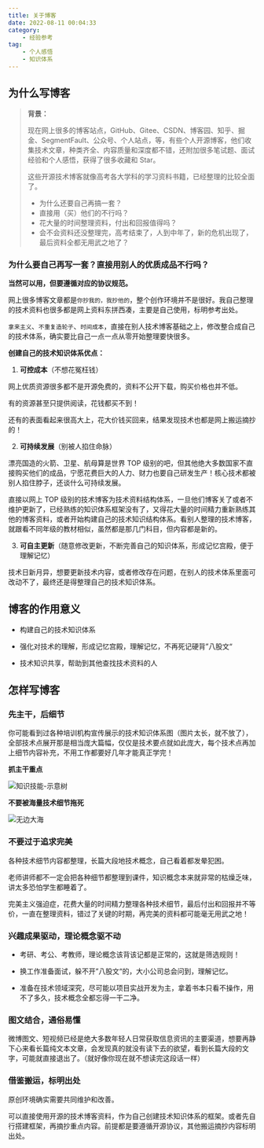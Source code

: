 ```yaml
---
title: 关于博客
date: 2022-08-11 00:04:33
category:
    - 经验参考
tag:
    - 个人感悟
    - 知识体系
---
```


## 为什么写博客

> **背景：**
>
> 现在网上很多的博客站点，GitHub、Gitee、CSDN、博客园、知乎、掘金、SegmentFault、公众号、个人站点，等，有些个人开源博客，他们收集技术文章，种类齐全、内容质量和深度都不错，还附加很多笔试题、面试经验和个人感悟，获得了很多收藏和 Star。
>
> 这些开源技术博客就像高考各大学科的学习资料书籍，已经整理的比较全面了。
>
> - 为什么还要自己再搞一套？
> - 直接用（买）他们的不行吗？
> - 花大量的时间整理资料，付出和回报值得吗？
> - 会不会资料还没整理完，高考结束了，人到中年了，新的危机出现了，最后资料全都无用武之地了？



### 为什么要自己再写一套？直接用别人的优质成品不行吗？

**当然可以用，但要遵循对应的协议规范。**

网上很多博客文章都是`你抄我的，我抄他的`，整个创作环境并不是很好。我自己整理的技术资料也很多都是网上资料东拼西凑，主要是自己使用，标明参考出处。

`拿来主义`、`不重复造轮子`、`时间成本`，直接在别人技术博客基础之上，修改整合成自己的技术体系，确实要比自己一点一点从零开始整理要快很多。



**创建自己的技术知识体系优点：**

1. **可控成本**（不想花冤枉钱）

网上优质资源很多都不是开源免费的，资料不公开下载，购买价格也并不低。

有的资源甚至只提供阅读，花钱都买不到！

还有的表面看起来很高大上，花大价钱买回来，结果发现技术也都是网上搬运摘抄的！



2. **可持续发展**（别被人掐住命脉）

漂亮国造的火箭、卫星、航母算是世界 TOP 级别的吧，但其他绝大多数国家不直接购买他们的成品，宁愿花费巨大的人力、财力也要自己研发生产！核心技术都被别人掐住脖子，还谈什么可持续发展。

直接以网上 TOP 级别的技术博客为技术资料结构体系，一旦他们博客关了或者不维护更新了，已经熟练的知识体系框架没有了，又得花大量的时间精力重新熟练其他的博客资料，或者开始构建自己的技术知识结构体系。看别人整理的技术博客，就跟看不同年级的教材相似，虽然都是那几门科目，但内容都是新的。



3. **可自主更新**（随意修改更新，不断完善自己的知识体系，形成记忆宫殿，便于理解记忆）

技术日新月异，想要更新技术内容，或者修改存在问题，在别人的技术体系里面可改动不了，最终还是得整理自己的技术知识体系。





## 博客的作用意义

- 构建自己的技术知识体系

- 强化对技术的理解，形成记忆宫殿，理解记忆，不再死记硬背”八股文“
- 技术知识共享，帮助到其他查找技术资料的人





## 怎样写博客

### 先主干，后细节

你可能看到过各种培训机构宣传展示的技术知识体系图（图片太长，就不放了），全部技术点展开那是相当庞大篇幅，仅仅是技术要点就如此庞大，每个技术点再加上细节内容补充，不用工作都要好几年才能真正学完！



**抓主干重点**

![知识技能-示意树](https://www.m1yellow.cn/doc-img/%E5%85%B3%E4%BA%8E%E5%8D%9A%E5%AE%A2.assets/知识技能-示意树.png)



**不要被海量技术细节拖死**

![无边大海](https://www.m1yellow.cn/doc-img/%E5%85%B3%E4%BA%8E%E5%8D%9A%E5%AE%A2.assets/无边大海.png)



### 不要过于追求完美

各种技术细节内容都整理，长篇大段地技术概念，自己看着都发晕犯困。

老师讲师都不一定会把各种细节都整理到课件，知识概念本来就非常的枯燥乏味，讲太多恐怕学生都睡着了。

完美主义强迫症，花费大量的时间精力整理各种技术细节，最后付出和回报并不等价，一直在整理资料，错过了关键的时期，再完美的资料都可能毫无用武之地！



### 兴趣成果驱动，理论概念驱不动

- 考研、考公、考教师，理论概念该背该记都是正常的，这就是筛选规则！

- 换工作准备面试，躲不开”八股文“的，大小公司总会问到，理解记忆。

- 准备在技术领域深究，尽可能以项目实战开发为主，拿着书本只看不操作，用不了多久，技术概念全都忘得一干二净。



### 图文结合，通俗易懂

微博图文、短视频已经是绝大多数年轻人日常获取信息资讯的主要渠道，想要再静下心来看长篇纯文本文章，会发现真的就没有读下去的欲望，看到长篇大段的文字，可能就直接退出了。（就好像你现在就不想读完这段话一样）



### 借鉴搬运，标明出处

原创环境确实需要共同维护和改善。

可以直接使用开源的技术博客资料，作为自己创建技术知识体系的框架。或者先自行搭建框架，再摘抄重点内容。前提都是要遵循开源协议，其他搬运摘抄内容标明出处。

